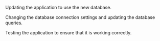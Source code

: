 Updating the application to use the new database.

Changing the database connection settings and updating the database queries.

Testing the application to ensure that it is working correctly.